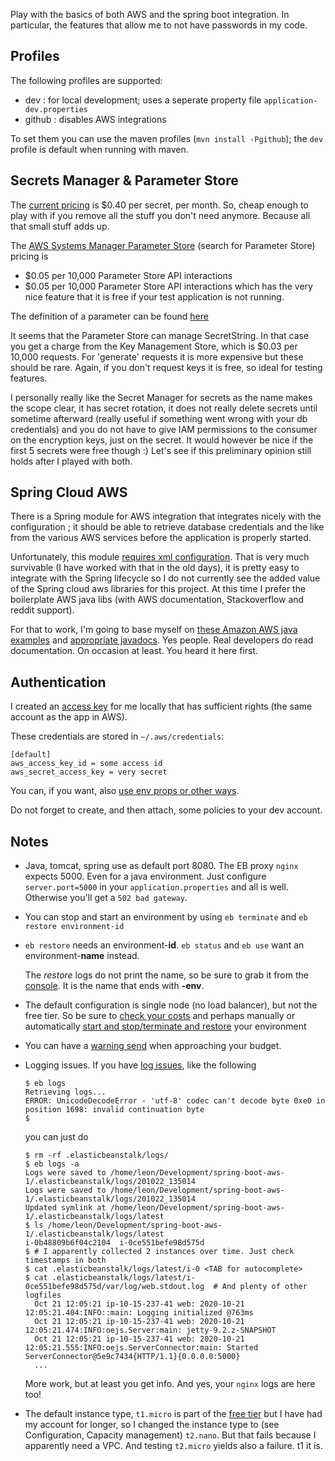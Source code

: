 
Play with the basics of both AWS and the spring boot integration.
In particular, the features that allow me to not have passwords in my code.

## Profiles

The following profiles are supported:
- dev : for local development; uses a seperate property file `application-dev.properties`
- github : disables AWS integrations

To set them you can use the maven profiles (`mvn install -Pgithub`); the `dev` profile is default
when running with maven.

## Secrets Manager & Parameter Store

The [current pricing](https://aws.amazon.com/secrets-manager/pricing/) is $0.40 per secret, per month.
So, cheap enough to play with if you remove all the stuff you don't need anymore. Because all that small stuff adds up.

The [AWS Systems Manager Parameter Store](https://aws.amazon.com/systems-manager/pricing/) (search for Parameter Store) pricing
is 
- 	$0.05 per 10,000 Parameter Store API interactions
- 	$0.05 per 10,000 Parameter Store API interactions 
which has the very nice feature that it is free if your test application is not running. 

The definition of a parameter can be found [here](https://docs.aws.amazon.com/systems-manager/latest/userguide/systems-manager-parameter-store.html#what-is-a-parameter)
 
It seems that the Parameter Store can manage SecretString. In that case you get a charge from the Key Management Store, which 
is $0.03 per 10,000 requests. For 'generate' requests it is more expensive but these should be rare.
Again, if you don't request keys it is free, so ideal for testing features.

I personally really like the Secret Manager for secrets as the name makes the scope clear, it has secret rotation, it 
does not really delete secrets until sometime afterward (really useful if something went wrong with your db credentials)
and you do not have to give IAM permissions to the consumer on the encryption keys, just on the secret.
It would however be nice if the first 5 secrets were free though :) 
Let's see if this preliminary opinion still holds after I played with both.


## Spring Cloud AWS

There is a Spring module for AWS integration that integrates nicely with the configuration ; it should be able to
retrieve database credentials and the like from the various AWS services before the application is properly started.

Unfortunately, this module [requires xml configuration](https://docs.spring.io/spring-cloud-aws/docs/current/reference/html/#amazon-sdk-configuration).
That is very much survivable (I have worked with that in the old days), it is pretty easy to integrate with the 
Spring lifecycle so I do not currently see the added value of the Spring cloud aws libraries for this project.
At this time I prefer the  boilerplate AWS java libs (with AWS documentation, Stackoverflow and reddit support).

For that to work, I'm going to base myself on [these Amazon AWS java examples](https://github.com/awsdocs/aws-doc-sdk-examples/tree/master/java/example_code)
and [appropriate javadocs](https://docs.aws.amazon.com/AWSJavaSDK/latest/javadoc/com/amazonaws/services/simplesystemsmanagement/model/GetParameterRequest.html).
Yes people. Real developers do read documentation. On occasion at least. You heard it here first.

## Authentication

I created an [access key](https://console.aws.amazon.com/iam/home?#/users/boot-aws-beanstalk-account?section=security_credentials) 
for me locally that has sufficient rights (the same account as the app in AWS).

These credentials are stored in `~/.aws/credentials`:
```
[default]
aws_access_key_id = some access id
aws_secret_access_key = very secret
```

You can, if you want, also [use env props or other ways](https://docs.aws.amazon.com/sdk-for-java/v1/developer-guide/setup-credentials.html).

Do not forget to create, and then attach, some policies to your dev account. 


## Notes

- Java, tomcat, spring use as default port 8080. The EB proxy `nginx` expects 5000. Even for a java environment.
  Just configure `server.port=5000` in your `application.properties` and all is well. Otherwise you'll get a `502 bad gateway`.
- You can stop and start an environment by using `eb terminate` and `eb restore environment-id`
- `eb restore` needs an environment-**id**. `eb status` and `eb use` want an environment-**name** instead.
  
  The *restore* logs do not print the name, so be sure to grab it from the [console](https://eu-west-1.console.aws.amazon.com/elasticbeanstalk/home?region=eu-west-1#/environments).
It is the name that ends with **-env**.

- The default configuration is single node (no load balancer), but not the free tier. So be sure to [check your costs]() 
  and perhaps manually or automatically [start and stop/terminate and restore](https://aws.amazon.com/premiumsupport/knowledge-center/schedule-elastic-beanstalk-stop-restart/) 
  your environment
- You can have a [warning send](https://docs.aws.amazon.com/AmazonCloudWatch/latest/monitoring/monitor_estimated_charges_with_cloudwatch.html) when approaching your budget.   
- Logging issues. If you have [log issues](https://github.com/aws/aws-elastic-beanstalk-cli/issues/37), like the following
   ```
  $ eb logs
  Retrieving logs...
  ERROR: UnicodeDecodeError - 'utf-8' codec can't decode byte 0xe0 in position 1698: invalid continuation byte
  $
   ```
  you can just do
  ```
  $ rm -rf .elasticbeanstalk/logs/
  $ eb logs -a 
  Logs were saved to /home/leon/Development/spring-boot-aws-1/.elasticbeanstalk/logs/201022_135014
  Logs were saved to /home/leon/Development/spring-boot-aws-1/.elasticbeanstalk/logs/201022_135014
  Updated symlink at /home/leon/Development/spring-boot-aws-1/.elasticbeanstalk/logs/latest
  $ ls /home/leon/Development/spring-boot-aws-1/.elasticbeanstalk/logs/latest
  i-0b48809b6f04c2104  i-0ce551befe98d575d
  $ # I apparently collected 2 instances over time. Just check timestamps in both
  $ cat .elasticbeanstalk/logs/latest/i-0 <TAB for autocomplete>
  $ cat .elasticbeanstalk/logs/latest/i-0ce551befe98d575d/var/log/web.stdout.log  # And plenty of other logfiles
    Oct 21 12:05:21 ip-10-15-237-41 web: 2020-10-21 12:05:21.404:INFO::main: Logging initialized @763ms
    Oct 21 12:05:21 ip-10-15-237-41 web: 2020-10-21 12:05:21.474:INFO:oejs.Server:main: jetty-9.2.z-SNAPSHOT
    Oct 21 12:05:21 ip-10-15-237-41 web: 2020-10-21 12:05:21.555:INFO:oejs.ServerConnector:main: Started ServerConnector@5e9c7434{HTTP/1.1}{0.0.0.0:5000}
    ...
  ```
  More work, but at least you get info. And yes, your `nginx` logs are here too!
- The default instance type, `t1.micro` is part of the [free tier](https://aws.amazon.com/free/?all-free-tier.sort-by=item.additionalFields.SortRank&all-free-tier.sort-order=asc&all-free-tier.q=EC2&all-free-tier.q_operator=AND)
  but I have had my account for longer, so I changed the instance type to (see Configuration, Capacity management) `t2.nano`. But 
  that fails because I apparently need a VPC. And testing `t2.micro` yields also a failure. t1 it is.
  